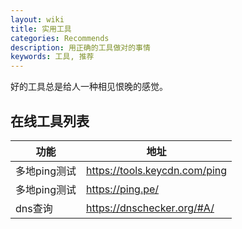 ```yaml
---
layout: wiki
title: 实用工具
categories: Recommends
description: 用正确的工具做对的事情
keywords: 工具, 推荐
---
```


好的工具总是给人一种相见恨晚的感觉。

## 在线工具列表

| 功能                                 | 地址        |
|--------------------------------------|----------------|
| 多地ping测试                          | https://tools.keycdn.com/ping |
| 多地ping测试                          | https://ping.pe/ |
| dns查询                              | https://dnschecker.org/#A/          | 
